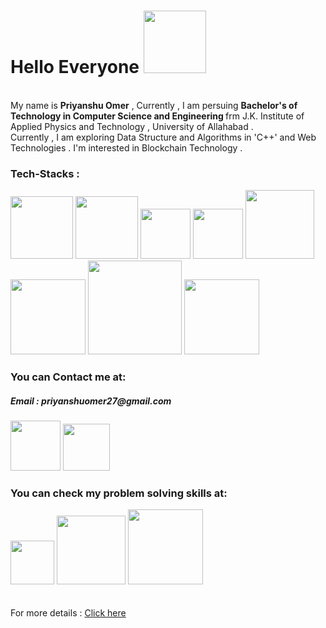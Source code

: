 <head>
  <style>

    img-box{
    display:flex;
    flex-direction:column;
    }


    
  </style>
</head>



<h1>Hello Everyone  <img src = "https://logos-world.net/wp-content/uploads/2023/11/Emoji-Wave-Hand.png" width="100px"> </h1>
<br> 
My name is <b> Priyanshu Omer</b> , Currently , I am persuing <B>Bachelor's of Technology in Computer Science and Engineering </B> frm J.K. Institute of Applied Physics and Technology , University of Allahabad .
<br>
Currently , I am exploring Data Structure and Algorithms in 'C++' and Web Technologies . I'm interested in Blockchain Technology .

<h3>Tech-Stacks :   </h3>
<div class="img-box">
<img  width="100px"  src="https://th.bing.com/th?id=OIP.w9AIOO6Cfup6aToV1E-dEQHaIr&w=230&h=270&c=8&rs=1&qlt=90&o=6&dpr=1.3&pid=3.1&rm=2">
<img width="100px"  src="https://logodix.com/logo/1137946.png">
<img  width="80px" src="https://brandslogos.com/wp-content/uploads/images/large/html-logo.png">
<img  width="80px" src="https://www.mvps.net/docs/wp-content/uploads/2019/10/css.png">
<img  width="110px" src="https://www.kindpng.com/picc/m/171-1718046_javascript-programming-language-logo-hd-png-download.png">
<img  width="120px" src="https://logos-download.com/wp-content/uploads/2016/09/Node_logo_NodeJS.png">
<img  width="150px" src="https://th.bing.com/th/id/OIP.disvEAqaUL_iW-yOD37WUQHaHa?rs=1&pid=ImgDetMain">
<img  width="120px" src="https://pngimg.com/uploads/mysql/mysql_PNG19.png">
</div>


<div class="img-box">
<h3>You can Contact me at:  </h3>
<h5>Email : <b>priyanshuomer27@gmail.com</b></h5>
  <a href="https://www.linkedin.com/in/priyanshu-omer-190abb288"><img width="80px" src="https://logospng.org/download/linkedin/logo-linkedin-icon-2048.png"></a>
 <a href="https://x.com/OmerPriyan55405"><img width="75px" src="https://cdn.punchng.com/wp-content/uploads/2023/07/24084806/Twitter-new-logo.jpeg"></a>

</div>



<div class="img-box">
<h3>You can check my problem solving skills at:  </h3>
  <a href="https://leetcode.com/u/Priyanshu_Omer"><img width="70px" src="https://coderaky.com/images/icons/leetcode.png"></a>
 <a href="https://www.geeksforgeeks.org/user/priyanshu2710"><img width="110px" src="https://th.bing.com/th/id/R.0f85c8d9175ae38cfa979f4a5b34705b?rik=57x%2bzhxbK15wvQ&riu=http%3a%2f%2flevelupcollege.com%2fwp-content%2fuploads%2f2022%2f07%2fgfg-logo.png&ehk=R0uZjD8Jzzhk3nFfYzt3T2bSE2wgykuNh1DXqOO7bfg%3d&risl=&pid=ImgRaw&r=0"></a>
 <a href="https://www.codechef.com/users/priyanshu_omer"><img width="120px" src="https://th.bing.com/th/id/OIP.uGvujCpH8kxrW6ebnufkwgHaDn?rs=1&pid=ImgDetMain"></a>
</div>


<br>
<br>
<div>
 For more details :  <a href="https://linktr.ee/priyanshu_omer27">Click here</a>
</div>




<!--
**Priyanshuomer/Priyanshuomer** is a ✨ _special_ ✨ repository because its `README.md` (this file) appears on your GitHub profile.

Here are some ideas to get you started:

- 🔭 I’m currently working on ...
- 🌱 I’m currently learning ...
- 👯 I’m looking to collaborate on ...
- 🤔 I’m looking for help with ...
- 💬 Ask me about ...
- 📫 How to reach me: ...
- 😄 Pronouns: ...
- ⚡ Fun fact: ...
-->
